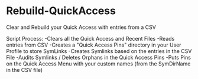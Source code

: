 # Rebuild-QuickAccess

Clear and Rebuild your Quick Access with entries from a CSV

Script Process:
-Clears all the Quick Access and Recent Files
-Reads entries from CSV
-Creates a "Quick Access Pins" directory in your User Profile to store SymLinks
-Creates Symlinks based on the entries in the CSV File
-Audits Symlinks / Deletes Orphans in the Quick Access Pins
-Puts Pins on the Quick Access Menu with your custom names (from the SymDirName in the CSV file) 
